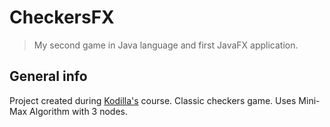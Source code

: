 # CheckersFX
> My second game in Java language and first JavaFX application.

## General info
Project created during <a href="http://kodilla.com">Kodilla's</a> course.
Classic checkers game. Uses Mini-Max Algorithm with 3 nodes.